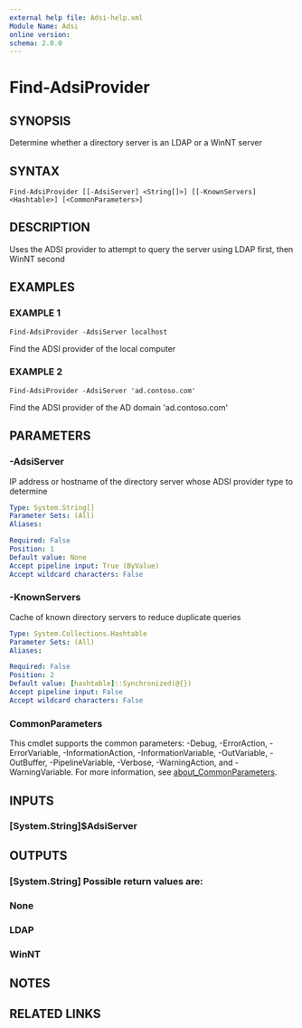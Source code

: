 ```yaml
---
external help file: Adsi-help.xml
Module Name: Adsi
online version:
schema: 2.0.0
---
```


# Find-AdsiProvider

## SYNOPSIS
Determine whether a directory server is an LDAP or a WinNT server

## SYNTAX

```
Find-AdsiProvider [[-AdsiServer] <String[]>] [[-KnownServers] <Hashtable>] [<CommonParameters>]
```

## DESCRIPTION
Uses the ADSI provider to attempt to query the server using LDAP first, then WinNT second

## EXAMPLES

### EXAMPLE 1
```
Find-AdsiProvider -AdsiServer localhost
```

Find the ADSI provider of the local computer

### EXAMPLE 2
```
Find-AdsiProvider -AdsiServer 'ad.contoso.com'
```

Find the ADSI provider of the AD domain 'ad.contoso.com'

## PARAMETERS

### -AdsiServer
IP address or hostname of the directory server whose ADSI provider type to determine

```yaml
Type: System.String[]
Parameter Sets: (All)
Aliases:

Required: False
Position: 1
Default value: None
Accept pipeline input: True (ByValue)
Accept wildcard characters: False
```

### -KnownServers
Cache of known directory servers to reduce duplicate queries

```yaml
Type: System.Collections.Hashtable
Parameter Sets: (All)
Aliases:

Required: False
Position: 2
Default value: [hashtable]::Synchronized(@{})
Accept pipeline input: False
Accept wildcard characters: False
```

### CommonParameters
This cmdlet supports the common parameters: -Debug, -ErrorAction, -ErrorVariable, -InformationAction, -InformationVariable, -OutVariable, -OutBuffer, -PipelineVariable, -Verbose, -WarningAction, and -WarningVariable. For more information, see [about_CommonParameters](http://go.microsoft.com/fwlink/?LinkID=113216).

## INPUTS

### [System.String]$AdsiServer
## OUTPUTS

### [System.String] Possible return values are:
###     None
###     LDAP
###     WinNT
## NOTES

## RELATED LINKS
